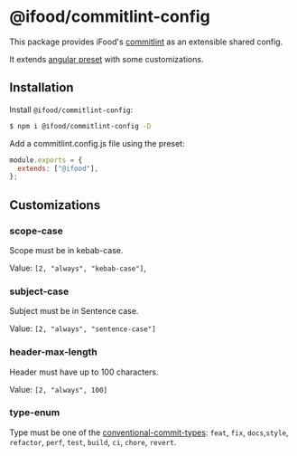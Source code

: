 # @ifood/commitlint-config

This package provides iFood's [commitlint](https://github.com/conventional-changelog/commitlint) as an extensible shared config.

It extends [angular preset](https://www.npmjs.com/package/@commitlint/config-angular) with some customizations.

## Installation

Install `@ifood/commitlint-config`:

```bash
$ npm i @ifood/commitlint-config -D
```

Add a commitlint.config.js file using the preset:

```js
module.exports = {
  extends: ["@ifood"],
};
```

## Customizations

### scope-case

Scope must be in kebab-case.

Value: `[2, "always", "kebab-case"]`,

### subject-case

Subject must be in Sentence case.

Value: `[2, "always", "sentence-case"]`

### header-max-length

Header must have up to 100 characters.

Value: `[2, "always", 100]`

### type-enum

Type must be one of the [conventional-commit-types](https://github.com/commitizen/conventional-commit-types/blob/master/index.json): `feat`, `fix`, `docs`,`style`, `refactor`, `perf`, `test`, `build`, `ci`, `chore`, `revert`.
